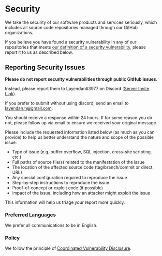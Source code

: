 # Security

We take the security of our software products and services seriously, which includes all source code repositories managed through our GitHub organizations.

If you believe you have found a security vulnerability in any of our repositories that meets [our definition of a security vulnerability](https://csrc.nist.gov/glossary/term/vulnerability), please report it to us as described below.

## Reporting Security Issues

**Please do not report security vulnerabilities through public GitHub issues.**

Instead, please report them to Layendan#3977 on Discord ([Server Invite Link](https://discord.com/invite/dzTVzeW)).

If you prefer to submit without using discord, send an email to [layendan.h@gmail.com](mailto:layendan.h@gmail.com).

You should receive a response within 24 hours. If for some reason you do not, please follow up via email to ensure we received your original message.

Please include the requested information listed below (as much as you can provide) to help us better understand the nature and scope of the possible issue:

* Type of issue (e.g. buffer overflow, SQL injection, cross-site scripting, etc.)
* Full paths of source file(s) related to the manifestation of the issue
* The location of the affected source code (tag/branch/commit or direct URL)
* Any special configuration required to reproduce the issue
* Step-by-step instructions to reproduce the issue
* Proof-of-concept or exploit code (if possible)
* Impact of the issue, including how an attacker might exploit the issue

This information will help us triage your report more quickly.

### Preferred Languages

We prefer all communications to be in English.

### Policy

We follow the principle of [Coordinated Vulnerability Disclosure](https://en.wikipedia.org/wiki/Coordinated_vulnerability_disclosure).
